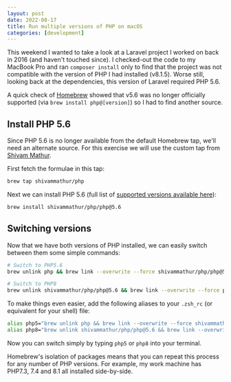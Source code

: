 ```yaml
---
layout: post
date: 2022-08-17
title: Run multiple versions of PHP on macOS
categories: [development]
---
```


This weekend I wanted to take a look at a Laravel project I worked on back in 2016 (and haven't touched since). I checked-out the code to my MacBook Pro and ran `composer install` only to find that the project was not compatible with the version of PHP I had installed (v8.1.5).  Worse still, looking back at the dependencies, this version of Laravel required PHP 5.6.

A quick check of [Homebrew](https://brew.sh) showed that v5.6 was no longer officially supported (via `brew install php@[version]`) so I had to find another source.

## Install PHP 5.6

Since PHP 5.6 is no longer available from the default Homebrew tap, we'll need an alternate source.  For this exercise we will use the custom tap from [Shivam Mathur](https://github.com/shivammathur/homebrew-php).

First fetch the formulae in this tap:

```bash
brew tap shivammathur/php
```

Next we can install PHP 5.6 (full list of [supported versions  available here](https://github.com/shivammathur/homebrew-php#php-support)):

```bash
brew install shivammathur/php/php@5.6
```

## Switching versions

Now that we have both versions of PHP installed, we can easily switch between them some simple commands:

```bash
# Switch to PHP5.6
brew unlink php && brew link --overwrite --force shivammathur/php/php@5.6
```

```bash
# Switch to PHP8
brew unlink shivammathur/php/php@5.6 && brew link --overwrite --force php
```

To make things even easier, add the following aliases to your `.zsh_rc` (or equivalent for your shell) file:

```bash
alias php5="brew unlink php && brew link --overwrite --force shivammathur/php/php@5.6"
alias php8="brew unlink shivammathur/php/php@5.6 && brew link --overwrite --force php"
```
Now you can switch simply by typing `php5` or `php8` into your terminal.

Homebrew's isolation of packages means that you can repeat this process for any number of PHP versions. For example, my work machine has PHP7.3, 7.4 and 8.1 all installed side-by-side.
